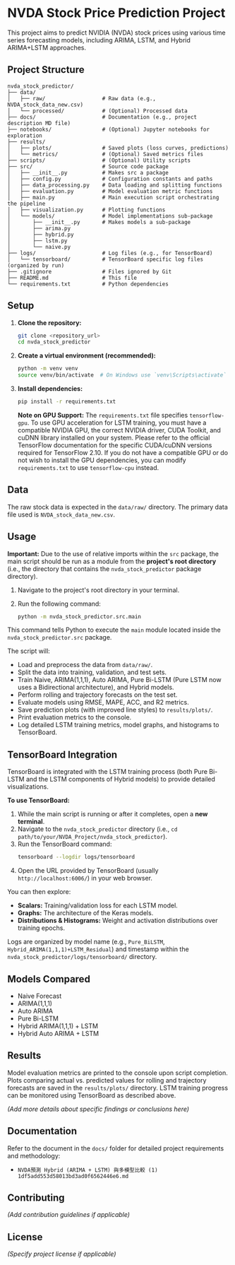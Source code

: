 # NVDA Stock Price Prediction Project

This project aims to predict NVIDIA (NVDA) stock prices using various time series forecasting models, including ARIMA, LSTM, and Hybrid ARIMA+LSTM approaches.

## Project Structure

```
nvda_stock_predictor/
├── data/
│   ├── raw/                  # Raw data (e.g., NVDA_stock_data_new.csv)
│   └── processed/            # (Optional) Processed data
├── docs/                     # Documentation (e.g., project description MD file)
├── notebooks/                # (Optional) Jupyter notebooks for exploration
├── results/
│   ├── plots/                # Saved plots (loss curves, predictions)
│   └── metrics/              # (Optional) Saved metrics files
├── scripts/                  # (Optional) Utility scripts
├── src/                      # Source code package
│   ├── __init__.py           # Makes src a package
│   ├── config.py             # Configuration constants and paths
│   ├── data_processing.py    # Data loading and splitting functions
│   ├── evaluation.py         # Model evaluation metric functions
│   ├── main.py               # Main execution script orchestrating the pipeline
│   ├── visualization.py      # Plotting functions
│   └── models/               # Model implementations sub-package
│       ├── __init__.py       # Makes models a sub-package
│       ├── arima.py
│       ├── hybrid.py
│       ├── lstm.py
│       └── naive.py
├── logs/                     # Log files (e.g., for TensorBoard)
│   └── tensorboard/          # TensorBoard specific log files (organized by run)
├── .gitignore                # Files ignored by Git
├── README.md                 # This file
└── requirements.txt          # Python dependencies
```

## Setup

1.  **Clone the repository:**
    ```bash
    git clone <repository_url>
    cd nvda_stock_predictor
    ```
2.  **Create a virtual environment (recommended):**
    ```bash
    python -m venv venv
    source venv/bin/activate  # On Windows use `venv\Scripts\activate`
    ```
3.  **Install dependencies:**
    ```bash
    pip install -r requirements.txt
    ```
    **Note on GPU Support:** The `requirements.txt` file specifies `tensorflow-gpu`. To use GPU acceleration for LSTM training, you must have a compatible NVIDIA GPU, the correct NVIDIA driver, CUDA Toolkit, and cuDNN library installed on your system. Please refer to the official TensorFlow documentation for the specific CUDA/cuDNN versions required for TensorFlow 2.10. If you do not have a compatible GPU or do not wish to install the GPU dependencies, you can modify `requirements.txt` to use `tensorflow-cpu` instead.

## Data

The raw stock data is expected in the `data/raw/` directory. The primary data file used is `NVDA_stock_data_new.csv`.

## Usage

**Important:** Due to the use of relative imports within the `src` package, the main script should be run as a module from the **project's root directory** (i.e., the directory that contains the `nvda_stock_predictor` package directory).

1.  Navigate to the project's root directory in your terminal.
2.  Run the following command:

    ```bash
    python -m nvda_stock_predictor.src.main
    ```

This command tells Python to execute the `main` module located inside the `nvda_stock_predictor.src` package.

The script will:
- Load and preprocess the data from `data/raw/`.
- Split the data into training, validation, and test sets.
- Train Naive, ARIMA(1,1,1), Auto ARIMA, Pure Bi-LSTM (Pure LSTM now uses a Bidirectional architecture), and Hybrid models.
- Perform rolling and trajectory forecasts on the test set.
- Evaluate models using RMSE, MAPE, ACC, and R2 metrics.
- Save prediction plots (with improved line styles) to `results/plots/`.
- Print evaluation metrics to the console.
- Log detailed LSTM training metrics, model graphs, and histograms to TensorBoard.

## TensorBoard Integration

TensorBoard is integrated with the LSTM training process (both Pure Bi-LSTM and the LSTM components of Hybrid models) to provide detailed visualizations.

**To use TensorBoard:**

1.  While the main script is running or after it completes, open a **new terminal**.
2.  Navigate to the `nvda_stock_predictor` directory (i.e., `cd path/to/your/NVDA_Project/nvda_stock_predictor`).
3.  Run the TensorBoard command:
    ```bash
    tensorboard --logdir logs/tensorboard
    ```
4.  Open the URL provided by TensorBoard (usually `http://localhost:6006/`) in your web browser.

You can then explore:
*   **Scalars:** Training/validation loss for each LSTM model.
*   **Graphs:** The architecture of the Keras models.
*   **Distributions & Histograms:** Weight and activation distributions over training epochs.

Logs are organized by model name (e.g., `Pure_BiLSTM`, `Hybrid_ARIMA(1,1,1)+LSTM_Residual`) and timestamp within the `nvda_stock_predictor/logs/tensorboard/` directory.

## Models Compared

- Naive Forecast
- ARIMA(1,1,1)
- Auto ARIMA
- Pure Bi-LSTM
- Hybrid ARIMA(1,1,1) + LSTM
- Hybrid Auto ARIMA + LSTM

## Results

Model evaluation metrics are printed to the console upon script completion. Plots comparing actual vs. predicted values for rolling and trajectory forecasts are saved in the `results/plots/` directory. LSTM training progress can be monitored using TensorBoard as described above.

*(Add more details about specific findings or conclusions here)*

## Documentation

Refer to the document in the `docs/` folder for detailed project requirements and methodology:
- `NVDA預測 Hybrid (ARIMA + LSTM) 與多模型比較 (1) 1df5add553d58013bd3ad0f6562446e6.md`

## Contributing

*(Add contribution guidelines if applicable)*

## License

*(Specify project license if applicable)*